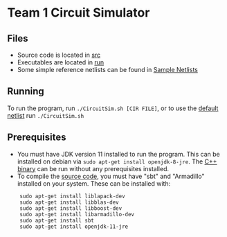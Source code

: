 # Team 1 Circuit Simulator

## Files

* Source code is located in [src](src)
* Executables are located in [run](run)
* Some simple reference netlists can be found in [Sample Netlists](Sample%20Netlists)

## Running

To run the program, run `./CircuitSim.sh [CIR FILE]`, or to use the [default netlist](Sample%20Netlists/test_netlist_10.cir) run `./CircuitSim.sh`

## Prerequisites

* You must have JDK version 11 installed to run the program. This can be installed on debian via `sudo apt-get install openjdk-8-jre`. The [C++ binary](run/CircuitSim) can be run without any prerequisites installed.
* To compile the [source code](src), you must have "sbt" and "Armadillo" installed on your system. These can be installed with:
```
    sudo apt-get install liblapack-dev  
    sudo apt-get install libblas-dev  
    sudo apt-get install libboost-dev  
    sudo apt-get install libarmadillo-dev  
    sudo apt-get install sbt  
    sudo apt-get install openjdk-11-jre
```
